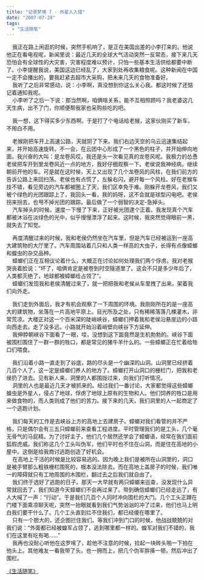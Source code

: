 ```yaml
---
title: "记录梦境 7 - 外星人入侵"
date: "2007-07-28"
tags: 
  - "生活随笔"
---
```


    我正在路上闲逛的时候，突然手机响了，是正在美国出差的小李打来的。他说他正在看电视呢，新闻里说：最近几天的全球大气活动突然一反常态，接下来几天恐怕会有全球性的大灾害，灾害程度难以预计，只怕一些基本生活供给都要中断了。小李提醒我说，美国这边已经乱了，大家到处再收集粮食呢。这种新闻在中国一定不会播出的，要我赶紧去超市大采购，把未来几天的食物准备好。  
    我听了之后非常感动，说：小李啊，真没想到你这么关心我。都这时候了还惦记着通知我呢。  
    小李听了之后一下说：那当然啊，咱俩啥关系，能不互相照顾吗？我老婆这几天生病，出不了门，你顺便帮我家也采购些吃的吧。

    我一想，这下得买多少东西啊。于是打了个电话给老猴，这家伙刚买了新车，不用白不用。

    老猴刚把车开上高速公路，天就阴了下来。我们右边天空的乌云迅速集结起来，并开始高速旋转。不一会，在云团中心形成了一个黑色的柱子，并开始伸向地面。我兴奋的大叫：是龙卷风哎，我还是头一次看见真的龙卷风呢。我极力的怂恿老侯把车开到里龙卷风近一点的地方，我好仔细观察一下。老侯说我神经病，继续朝前开他的车。可是就在这时候，天上又出现了几个龙卷风的风柱，在我们前方的告诉公路上来回扫荡。老侯也有点慌了，左躲右闪，避开每一个风柱。好在老猴车技不错，看见旁边的汽车都被圈上了天，我们区幸免于难。刚躲开龙卷风，我们又被个绿色的光团跟踪上了，我回头一看，我的妈呀，这不会就是球型闪电吧。老侯拐来拐去，也甩不掉光团的跟踪。最后做了一个弱智的决定-急掉头。  
    汽车掉头的时候，速度一下慢了下来，正好被光团逮个正着。我发现真个汽车都被沐浴在淡绿色的光中，似乎慢慢漂浮了起来。这时候，我突然觉得眼前一黑，就失去了知觉。

    再度清醒过来的时候，我和老侯仍然坐在汽车里，但是汽车已经被运到一座高大建筑物的大厅里了。汽车周围站着几只和人类一样高的大虫子，长得有点像蟑螂和蝗虫的杂交品种。  
    蟑螂们正在互相议论着什么，大概正在讨论如何处理我们两个俘虏。我对老猴哭丧着脸说：“坏了，咱俩肯定是被卷到时空隧道里了。这会不只是多少年后了，人类都灭绝了，地球都被蟑螂给占领了”。  
    蟑螂们发现我和老侯清醒过来了，就一把把我和老侯从车里拽了出来，架着我们向外走。

    我们走到外面后，我才有机会观察了一下周围的环境。我刚刚所在的是一座高大的建筑物，坐落在一片高地平原上。目光所及之处，只有稀稀落落几棵灌木，非常荒凉。大楼正对这一个百米深的陡峭峡谷，蟑螂们押着我和老侯沿悬崖边的小路向西走去。走了没多远，小路就开始沿着峭壁向峡谷下方延伸。  
    我伸脖朝峡谷下面看了一眼，哇，没想到这下面竟然是生机勃勃的。峡谷下面被围栏围住了一群一群的牲口，都是常见的猪牛羊什么的。一些蟑螂正在忙着给牲口们喂食。

    我们沿着小路一直走到了谷底，路的尽头是一个幽深的山洞。山洞里已经挤着几百个人了，这一定是蟑螂们养人的地方了。蟑螂打开山洞口的栅栏门，把我和老侯扔了进去。见有新人来，洞里的人都围拢过来，向我们打听情况。  
    洞里的人也是最近几天才被抓来的。经过我们一番讨论，大家都觉得这些蟑螂蝗虫是外星人，侵占了地球，俘虏了地球上原有的生物和人。他们饲养的牲口是用来做食物的，而人类则成了他们的苦力。接下来的几天，我们洞里的人一起商定了一个逃跑计划。

    我们每天的工作是去峡谷上方的高地上去建房子。蟑螂对我们看管的并不严格，只是偶尔会有三五只蟑螂前来查看工程进度。平时管理我们的是工头，几个毫无骨气的马屁精。为了讨好主子，他们几个居然还学会了蟑螂语，经常在我们面前狐假虎威。我们称这几个工头叫伪军，他们平时也不住在山洞，而是住在高地的小屋中。这倒是给我商讨逃跑创造了好机会。  
    在高地上干活的时候是比较容易逃的。因为晚上我们是被所在山洞里的，洞口是被手臂那么粗铁栅栏围死的，根本没法除去。而在高地上盖房子的时候，我们唯一的障碍就只有工地周围的木围栏，翻过去之后我们就自由了。  
    我们终于选好了逃跑的日子。那天一大早就有两只蟑螂来巡查，没发现什么异常就回去了，我们知道今天蟑螂们不会再过来了。带到确信蟑螂们已经走远了，有人大喊了一声：“行动”。于是我们几百个人同时冲向围栏的大门。几个工头正蹲在门楼下面乘凉聊天呢，突然一抬眼就看到我们气势汹汹的冲了过来，他们也马上明白我们要干什么了。几个工头直到拦不住我们，都已经傻在哪里了。  
    只有一个胆大的，还企图拦住我们。等我们冲到门口的时候，他战战兢兢的对我们说：“外面都已经被蝗军占领了，逃到哪里都一样的。蝗军对我们不错的，我们在这里有吃有喝……”  
    我再也没耐心听他在这罗嗦了，趁他不注意的时候，捡起一块砖头啪一下拍在他头上。其他难友一看我带了头，也一拥而上，把几个伪军胖揍一顿，然后冲出了围栏。

[《生活随笔》](http://ruanqizhen.spaces.live.com/Blog/cns!1pU-rgQVTuuWM1TX8W8PfmDA!1123.entry)
